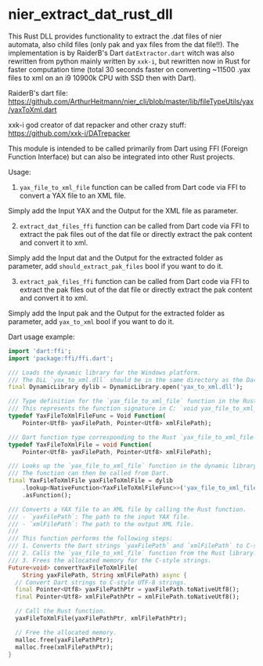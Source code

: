 ﻿# nier_extract_dat_rust_dll

This Rust DLL provides functionality to extract the .dat files of nier automata, also child files (only pak and yax files from the dat file!!). The implementation is by RaiderB's Dart `datExtractor.dart` witch was also rewritten from python mainly written by `xxk-i`, but rewritten now in Rust for faster computation time (total 30 seconds faster on converting ~11500 .yax files to xml on an i9 10900k CPU with SSD then with Dart).

RaiderB's dart file: https://github.com/ArthurHeitmann/nier_cli/blob/master/lib/fileTypeUtils/yax/yaxToXml.dart

xxk-i god creator of dat repacker and other crazy stuff:  https://github.com/xxk-i/DATrepacker

This module is intended to be called primarily from Dart using FFI (Foreign Function Interface) but can also be integrated into other Rust projects.

Usage:
1. `yax_file_to_xml_file` function can be called from Dart code via FFI to convert a YAX file to an XML file.

Simply add the Input YAX and the Output for the XML file as parameter.

2. `extract_dat_files_ffi` function can be called from Dart code via FFI to extract the pak files out of the dat file or directly extract the pak content and convert it to xml.

Simply add the Input dat and the Output for the extracted folder as parameter, add `should_extract_pak_files` bool if you want to do it.

3. `extract_pak_files_ffi` function can be called from Dart code via FFI to extract the pak files out of the dat file or directly extract the pak content and convert it to xml.

Simply add the Input pak and the Output for the extracted folder as parameter, add `yax_to_xml` bool if you want to do it.

Dart usage example:

```dart
import 'dart:ffi';
import 'package:ffi/ffi.dart';

/// Loads the dynamic library for the Windows platform.
/// The DLL `yax_to_xml.dll` should be in the same directory as the Dart executable.
final DynamicLibrary dylib = DynamicLibrary.open('yax_to_xml.dll');

/// Type definition for the `yax_file_to_xml_file` function in the Rust library.
/// This represents the function signature in C: `void yax_file_to_xml_file(const char* yaxFilePath, const char* xmlFilePath)`.
typedef YaxFileToXmlFileFunc = Void Function(
    Pointer<Utf8> yaxFilePath, Pointer<Utf8> xmlFilePath);

/// Dart function type corresponding to the Rust `yax_file_to_xml_file` function.
typedef YaxFileToXmlFile = void Function(
    Pointer<Utf8> yaxFilePath, Pointer<Utf8> xmlFilePath);

/// Looks up the `yax_file_to_xml_file` function in the dynamic library and assigns it to a Dart variable.
/// The function can then be called from Dart.
final YaxFileToXmlFile yaxFileToXmlFile = dylib
    .lookup<NativeFunction<YaxFileToXmlFileFunc>>('yax_file_to_xml_file')
    .asFunction();

/// Converts a YAX file to an XML file by calling the Rust function.
/// - `yaxFilePath`: The path to the input YAX file.
/// - `xmlFilePath`: The path to the output XML file.
///
/// This function performs the following steps:
/// 1. Converts the Dart strings `yaxFilePath` and `xmlFilePath` to C-style UTF-8 strings.
/// 2. Calls the `yax_file_to_xml_file` function from the Rust library.
/// 3. Frees the allocated memory for the C-style strings.
Future<void> convertYaxFileToXmlFile(
    String yaxFilePath, String xmlFilePath) async {
  // Convert Dart strings to C-style UTF-8 strings.
  final Pointer<Utf8> yaxFilePathPtr = yaxFilePath.toNativeUtf8();
  final Pointer<Utf8> xmlFilePathPtr = xmlFilePath.toNativeUtf8();

  // Call the Rust function.
  yaxFileToXmlFile(yaxFilePathPtr, xmlFilePathPtr);

  // Free the allocated memory.
  malloc.free(yaxFilePathPtr);
  malloc.free(xmlFilePathPtr);
}
```
